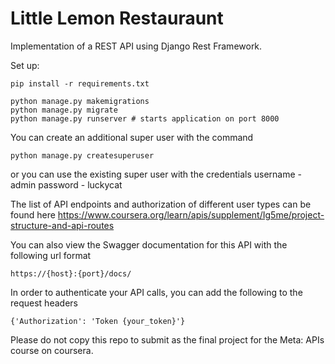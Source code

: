 # Little Lemon Restauraunt

Implementation of a REST API using Django Rest Framework.

Set up:
```
pip install -r requirements.txt

python manage.py makemigrations
python manage.py migrate
python manage.py runserver # starts application on port 8000
```

You can create an additional super user with the command
```
python manage.py createsuperuser
```
or you can use the existing super user with the credentials
username - admin
password - luckycat

The list of API endpoints and authorization of different user types can be found here
https://www.coursera.org/learn/apis/supplement/Ig5me/project-structure-and-api-routes

You can also view the Swagger documentation for this API with the following url format
```
https://{host}:{port}/docs/
```

In order to authenticate your API calls, you can add the following to the request headers
```
{'Authorization': 'Token {your_token}'}
```

Please do not copy this repo to submit as the final project for the Meta: APIs course on coursera.
